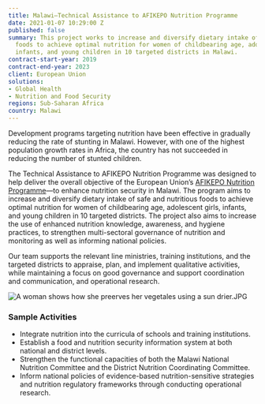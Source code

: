 ```yaml
---
title: Malawi—Technical Assistance to AFIKEPO Nutrition Programme
date: 2021-01-07 10:29:00 Z
published: false
summary: This project works to increase and diversify dietary intake of safe and nutritious
  foods to achieve optimal nutrition for women of childbearing age, adolescent girls,
  infants, and young children in 10 targeted districts in Malawi.
contract-start-year: 2019
contract-end-year: 2023
client: European Union
solutions:
- Global Health
- Nutrition and Food Security
regions: Sub-Saharan Africa
country: Malawi
---
```


Development programs targeting nutrition have been effective in gradually reducing the rate of stunting in Malawi. However, with one of the highest population growth rates in Africa, the country has not succeeded in reducing the number of stunted children.

The Technical Assistance to AFIKEPO Nutrition Programme was designed to help deliver the overall objective of the European Union’s [AFIKEPO Nutrition Programme](https://www.naosupportmw.org/programmes/nutrition-and-food-security/afikepo)—to enhance nutrition security in Malawi. The program aims to increase and diversify dietary intake of safe and nutritious foods to achieve optimal nutrition for women of childbearing age, adolescent girls, infants, and young children in 10 targeted districts. The project also aims to increase the use of enhanced nutrition knowledge, awareness, and hygiene practices, to strengthen multi-sectoral governance of nutrition and monitoring as well as informing national policies.

Our team supports the relevant line ministries, training institutions, and the targeted districts to appraise, plan, and implement qualitative activities, while maintaining a focus on good governance and support coordination and communication, and operational research.

![A woman shows how she preerves her vegetales using a sun drier.JPG](/uploads/A%20woman%20shows%20how%20she%20preerves%20her%20vegetales%20using%20a%20sun%20drier.JPG)

### Sample Activities

* Integrate nutrition into the curricula of schools and training institutions.
* Establish a food and nutrition security information system at both national and district levels.
* Strengthen the functional capacities of both the Malawi National Nutrition Committee and the District Nutrition Coordinating Committee.
* Inform national policies of evidence-based nutrition-sensitive strategies and nutrition regulatory frameworks through conducting operational research.
